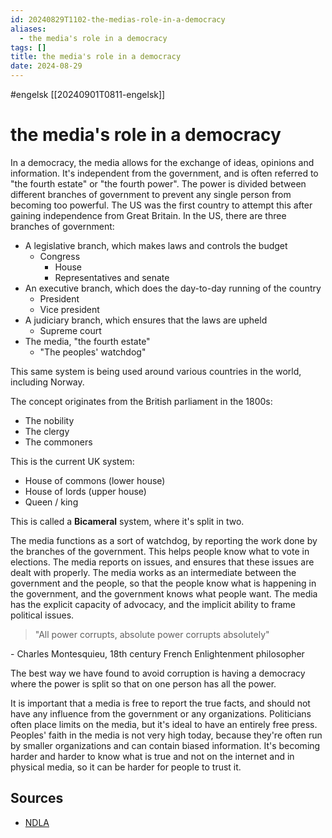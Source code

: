 ```yaml
---
id: 20240829T1102-the-medias-role-in-a-democracy
aliases:
  - the media's role in a democracy
tags: []
title: the media's role in a democracy
date: 2024-08-29
---
```


#engelsk [[20240901T0811-engelsk]]

# the media's role in a democracy

In a democracy, the media allows for the exchange of ideas, opinions and information. It's independent from the government, and is often referred to "the fourth estate" or "the fourth power". The power is divided between different branches of government to prevent any single person from becoming too powerful. The US was the first country to attempt this after gaining independence from Great Britain. In the US, there are three branches of government:

- A legislative branch, which makes laws and controls the budget
  - Congress
    - House
    - Representatives and senate
- An executive branch, which does the day-to-day running of the country
  - President
  - Vice president
- A judiciary branch, which ensures that the laws are upheld
  - Supreme court
- The media, "the fourth estate"
  - "The peoples' watchdog"

This same system is being used around various countries in the world, including Norway.

The concept originates from the British parliament in the 1800s:

- The nobility
- The clergy
- The commoners

This is the current UK system:

- House of commons (lower house)
- House of lords (upper house)
- Queen / king

This is called a **Bicameral** system, where it's split in two.

The media functions as a sort of watchdog, by reporting the work done by the branches of the government. This helps people know what to vote in elections. The media reports on issues, and ensures that these issues are dealt with properly. The media works as an intermediate between the government and the people, so that the people know what is happening in the government, and the government knows what people want. The media has the explicit capacity of advocacy, and the implicit ability to frame political issues.

> "All power corrupts, absolute power corrupts absolutely"

\- Charles Montesquieu, 18th century French Enlightenment philosopher

The best way we have found to avoid corruption is having a democracy where the power is split so that on one person has all the power.

It is important that a media is free to report the true facts, and should not have any influence from the government or any organizations. Politicians often place limits on the media, but it's ideal to have an entirely free press. Peoples' faith in the media is not very high today, because they're often run by smaller organizations and can contain biased information. It's becoming harder and harder to know what is true and not on the internet and in physical media, so it can be harder for people to trust it.

## Sources

- [NDLA](https://ndla.no/subject:1:c8d6ed8b-d376-4c7b-b73a-3a1d48c3a357/topic:95017d94-1982-4228-9c29-cd2ea191bf5f/topic:aae341bb-fc27-43ab-8704-d3f2d19d143d/resource:48b19838-ab00-4c76-92eb-537d30b87906)
